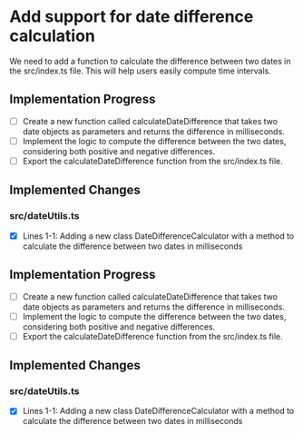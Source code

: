 # Add support for date difference calculation

We need to add a function to calculate the difference between two dates in the src/index.ts file. This will help users easily compute time intervals.

## Implementation Progress
- [ ] Create a new function called calculateDateDifference that takes two date objects as parameters and returns the difference in milliseconds.
- [ ] Implement the logic to compute the difference between the two dates, considering both positive and negative differences.
- [ ] Export the calculateDateDifference function from the src/index.ts file.

## Implemented Changes

### src/dateUtils.ts
- [x] Lines 1-1: Adding a new class DateDifferenceCalculator with a method to calculate the difference between two dates in milliseconds



## Implementation Progress
- [ ] Create a new function called calculateDateDifference that takes two date objects as parameters and returns the difference in milliseconds.
- [ ] Implement the logic to compute the difference between the two dates, considering both positive and negative differences.
- [ ] Export the calculateDateDifference function from the src/index.ts file.

## Implemented Changes

### src/dateUtils.ts
- [x] Lines 1-1: Adding a new class DateDifferenceCalculator with a method to calculate the difference between two dates in milliseconds

